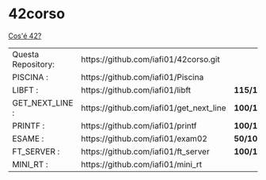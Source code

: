 # 42corso

<a href="https://www.42roma.it">Cos'é 42?</a>
<table>
 <tr>
<td>Questa Repository:</td><td> https://github.com/iafi01/42corso.git</td><td></td>
 </tr>
 <tr>
<td>PISCINA :</td><td> https://github.com/iafi01/Piscina</td><td></td>
 </tr>
 <tr>
<td>LIBFT :</td><td> https://github.com/iafi01/libft</td><td> <b>115/100</b></td>
 </tr>
 <tr>
<td>GET_NEXT_LINE :</td><td> https://github.com/iafi01/get_next_line</td><td> <b>100/100</b></td>
 </tr>
 <tr>
<td>PRINTF :</td><td> https://github.com/iafi01/printf</td><td><b>100/100</b></td>
 </tr>
 <tr>
<td>ESAME :</td><td> https://github.com/iafi01/exam02</td><td><b>50/100</b></td>
 </tr>
 <tr>
<td>FT_SERVER :</td><td> https://github.com/iafi01/ft_server</td><td><b>100/100</b></td>
 </tr>
  <tr>
<td>MINI_RT :</td><td> https://github.com/iafi01/mini_rt</td><td><b></b></td>
 </tr>
</table>
